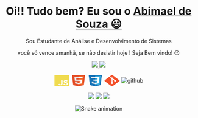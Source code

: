 <div>
  
  <h1 align="center">
    Oi!! Tudo bem? Eu sou o 
    <a href="https://https://www.linkedin.com/in/abimael-de-souza-5896901a2/">Abimael de Souza 😃️</a>
  </h1>
  
  <p align="center">
    Sou Estudante de Análise e Desenvolvimento de Sistemas
    </a>  
  </p>
  
  <p align="center">
    você só vence amanhã, se não desistir hoje ! Seja Bem vindo! 😉️
  </p>
  
</div>

<div align="center">
  <a href="https://github.com/bimasouza">
    <img height="150em" src="https://github-readme-stats.vercel.app/api?username=bimasouza&count_private=true&include_all_commits=true&show_icons=true&theme=react_border=false&show_owner=true"/>
    <img height="150em" src="https://github-readme-stats.vercel.app/api/top-langs/?username=bimasouza&theme=dracula&hide_border=false&&layout=compact"/>
  </a>
</div>

<div align="center" valign="top"><br>
  <img align="center" alt="Js" height="30" width="40" src="https://raw.githubusercontent.com/devicons/devicon/master/icons/javascript/javascript-plain.svg">
  <img align="center" alt="HTML" height="30" width="40" src="https://raw.githubusercontent.com/devicons/devicon/master/icons/html5/html5-original.svg">
  <img align="center" alt="CSS" height="30" width="40" src="https://raw.githubusercontent.com/devicons/devicon/master/icons/css3/css3-original.svg">
  <img align="center" alt="git" height="30" width="40" src="https://raw.githubusercontent.com/devicons/devicon/master/icons/git/git-original.svg">
  <img align="center" alt="github" height="35" width="35" src="devicon-github-original colored" />
  
</div><br>

<div align="center">
  <a href="https://www.instagram.com/abima_martins1/" target="_blank"><img src="https://img.shields.io/badge/-Instagram-%23E4405F?style=for-the-badge&logo=instagram&logoColor=white" target="_blank"></a>
  <a href="https://www.linkedin.com/in/abimael-de-souza-5896901a2/" target="_blank"><img src="https://img.shields.io/badge/-LinkedIn-%230077B5?style=for-the-badge&logo=linkedin&logoColor=white" target="_blank"></a> 
  <a href="mailto:Abimael.saopaulo@hotmail.com"><img src="https://img.shields.io/badge/-Gmail-%23333?style=for-the-badge&logo=gmail&logoColor=white" target="_blank"></a>
</div>

<div align="center">

  ![Snake animation](https://github.com/danielbped/danielbped/blob/output/github-contribution-grid-snake.svg)
  
</div>
